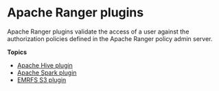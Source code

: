 # Apache Ranger plugins<a name="emr-ranger-plugins"></a>

Apache Ranger plugins validate the access of a user against the authorization policies defined in the Apache Ranger policy admin server\.

**Topics**
+ [Apache Hive plugin](emr-ranger-hive.md)
+ [Apache Spark plugin](emr-ranger-spark.md)
+ [EMRFS S3 plugin](emr-ranger-emrfs.md)